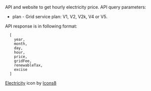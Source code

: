 API and website to get hourly electricity price.
API query parameters:
- plan - Grid service plan: V1, V2, V2k, V4 or V5.

API response is in following format:
```
  [
    year,
    month,
    day,
    hour,
    price,
    gridFee,
    renewableTax,
    excise
  ]
```

[Electricity](https://icons8.com/icon/J4l0714N594x/electricity-hazard) icon by [Icons8](https://icons8.com)
